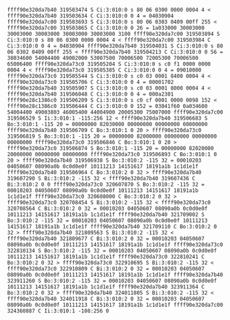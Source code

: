`
ffff90e320da7b40 319503474 S Ci:3:010:0 s 80 06 0300 0000 0004 4 <
ffff90e320da7b40 319503634 C Ci:3:010:0 0 4 = 04030904
ffff90e320da7c00 319503693 S Ci:3:010:0 s 80 06 0303 0409 00ff 255 <
ffff90e320da7c00 319503865 C Ci:3:010:0 0 26 = 1a033000 30003000 30003000 30003000 30003000 30003000 3100
ffff90e320da7c00 319503894 S Ci:3:010:0 s 80 06 0300 0000 0004 4 <
ffff90e320da7c00 319503984 C Ci:3:010:0 0 4 = 04030904
ffff90e320da7b40 319504031 S Ci:3:010:0 s 80 06 0302 0409 00ff 255 <
ffff90e320da7b40 319504213 C Ci:3:010:0 0 56 = 38034600 54004400 49002000 53007500 70006500 72005300 70006500 65006400
ffff90e320da73c0 319505204 S Ci:3:010:0 s c0 f1 0000 0000 0004 4 <
ffff90e320da73c0 319505385 C Ci:3:010:0 0 4 = 09010000
ffff90e320da73c0 319505544 S Ci:3:010:0 s c0 03 0001 8400 0004 4 <
ffff90e320da73c0 319505706 C Ci:3:010:0 0 4 = 00001702
ffff90e320da7b40 319505907 S Ci:3:010:0 s c0 03 0001 8000 0004 4 <
ffff90e320da7b40 319506048 C Ci:3:010:0 0 4 = 000a2301
ffff90e28c1386c0 319506209 S Ci:3:010:0 s c0 cf 0001 0000 0098 152 <
ffff90e28c1386c0 319506444 C Ci:3:010:0 0 152 = 03041f60 0a034600 54004400 49003803 46005400 44004900 20005300 75007000
ffff90e320da7c00 319506529 S Ii:3:010:1 -115:256 12 <
ffff90e320da7b40 319506683 S Bo:3:010:1 -115 20 = 00000000 82030000 00000000 00000000 00000000
ffff90e320da7b40 319506709 C Bo:3:010:1 0 20 >
ffff90e320da73c0 319506819 S Bo:3:010:1 -115 20 = 00000000 82000000 00000000 00000000 00000000
ffff90e320da73c0 319506846 C Bo:3:010:1 0 20 >
ffff90e320da73c0 319506874 S Bo:3:010:1 -115 20 = 00000000 82020000 20000000 00000000 00000000
ffff90e320da73c0 319506893 C Bo:3:010:1 0 20 >
ffff90e320da7b40 319506938 S Bo:3:010:2 -115 32 = 00010203 04050607 08090a0b 0c0d0e0f 10111213 14151617 18191a1b 1c1d1e1f
ffff90e320da7b40 319506964 C Bo:3:010:2 0 32 >
ffff90e320da7b40 319607290 S Bi:3:010:2 -115 32 <
ffff90e320da7b40 319607436 C Bi:3:010:2 0 0
ffff90e320da73c0 320607870 S Bo:3:010:2 -115 32 = 00010203 04050607 08090a0b 0c0d0e0f 10111213 14151617 18191a1b 1c1d1e1f
ffff90e320da73c0 320608000 C Bo:3:010:2 0 32 >
ffff90e320da73c0 320708454 S Bi:3:010:2 -115 32 <
ffff90e320da73c0 320708564 C Bi:3:010:2 0 32 = 00010203 04050607 08090a0b 0c0d0e0f 10111213 14151617 18191a1b 1c1d1e1f
ffff90e320da7b40 321709002 S Bo:3:010:2 -115 32 = 00010203 04050607 08090a0b 0c0d0e0f 10111213 14151617 18191a1b 1c1d1e1f
ffff90e320da7b40 321709110 C Bo:3:010:2 0 32 >
ffff90e320da7b40 321809563 S Bi:3:010:2 -115 32 <
ffff90e320da7b40 321809677 C Bi:3:010:2 0 32 = 00010203 04050607 08090a0b 0c0d0e0f 10111213 14151617 18191a1b 1c1d1e1f
ffff90e320da73c0 322810134 S Bo:3:010:2 -115 32 = 00010203 04050607 08090a0b 0c0d0e0f 10111213 14151617 18191a1b 1c1d1e1f
ffff90e320da73c0 322810241 C Bo:3:010:2 0 32 >
ffff90e320da73c0 322910695 S Bi:3:010:2 -115 32 <
ffff90e320da73c0 322910809 C Bi:3:010:2 0 32 = 00010203 04050607 08090a0b 0c0d0e0f 10111213 14151617 18191a1b 1c1d1e1f
ffff90e320da7b40 323911260 S Bo:3:010:2 -115 32 = 00010203 04050607 08090a0b 0c0d0e0f 10111213 14151617 18191a1b 1c1d1e1f
ffff90e320da7b40 323911364 C Bo:3:010:2 0 32 >
ffff90e320da7b40 324011805 S Bi:3:010:2 -115 32 <
ffff90e320da7b40 324011918 C Bi:3:010:2 0 32 = 00010203 04050607 08090a0b 0c0d0e0f 10111213 14151617 18191a1b 1c1d1e1f
ffff90e320da7c00 324360887 C Ii:3:010:1 -108:256 0
`
